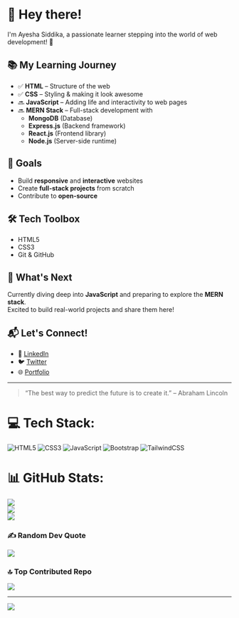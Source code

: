 

<!--
**asm-ayesha/asm-ayesha** is a ✨ _special_ ✨ repository because its `README.md` (this file) appears on your GitHub profile.

Here are some ideas to get you started:

- 🔭 I’m currently working on ...
- 🌱 I’m currently learning ...
- 👯 I’m looking to collaborate on ...
- 🤔 I’m looking for help with ...
- 💬 Ask me about ...
- 📫 How to reach me: ...
- 😄 Pronouns: ...
- ⚡ Fun fact: ...
-->
# 👋 Hey there!  

I'm Ayesha Siddika, a passionate learner stepping into the world of web development! 🚀  

## 📚 My Learning Journey

- ✅ **HTML** – Structure of the web  
- ✅ **CSS** – Styling & making it look awesome  
- 🔜 **JavaScript** – Adding life and interactivity to web pages  
- 🔜 **MERN Stack** – Full-stack development with  
  - **MongoDB** (Database)  
  - **Express.js** (Backend framework)  
  - **React.js** (Frontend library)  
  - **Node.js** (Server-side runtime)  

## 🎯 Goals
- Build **responsive** and **interactive** websites  
- Create **full-stack projects** from scratch  
- Contribute to **open-source**  

## 🛠️ Tech Toolbox
- HTML5  
- CSS3  
- Git & GitHub  

## 🌱 What's Next
Currently diving deep into **JavaScript** and preparing to explore the **MERN stack**.  
Excited to build real-world projects and share them here!  

## 📬 Let's Connect!
- 💼 [LinkedIn](https://linkedin.com/in/yourprofile)
- 🐦 [Twitter](https://twitter.com/yourusername)
- 🌐 [Portfolio](https://yourportfolio.com)

---

> “The best way to predict the future is to create it.” – Abraham Lincoln


# 💻 Tech Stack:
![HTML5](https://img.shields.io/badge/html5-%23E34F26.svg?style=for-the-badge&logo=html5&logoColor=white) ![CSS3](https://img.shields.io/badge/css3-%231572B6.svg?style=for-the-badge&logo=css3&logoColor=white) ![JavaScript](https://img.shields.io/badge/javascript-%23323330.svg?style=for-the-badge&logo=javascript&logoColor=%23F7DF1E) ![Bootstrap](https://img.shields.io/badge/bootstrap-%238511FA.svg?style=for-the-badge&logo=bootstrap&logoColor=white) ![TailwindCSS](https://img.shields.io/badge/tailwindcss-%2338B2AC.svg?style=for-the-badge&logo=tailwind-css&logoColor=white)
# 📊 GitHub Stats:
![](https://github-readme-stats.vercel.app/api?username=asm-ayesha&theme=dark&hide_border=false&include_all_commits=true&count_private=true)<br/>
![](https://nirzak-streak-stats.vercel.app/?user=asm-ayesha&theme=dark&hide_border=false)<br/>
![](https://github-readme-stats.vercel.app/api/top-langs/?username=asm-ayesha&theme=dark&hide_border=false&include_all_commits=true&count_private=true&layout=compact)

### ✍️ Random Dev Quote
![](https://quotes-github-readme.vercel.app/api?type=horizontal&theme=radical)

### 🔝 Top Contributed Repo
![](https://github-contributor-stats.vercel.app/api?username=asm-ayesha&limit=5&theme=dark&combine_all_yearly_contributions=true)

---
[![](https://visitcount.itsvg.in/api?id=asm-ayesha&icon=0&color=0)](https://visitcount.itsvg.in)

<!-- Proudly created with GPRM ( https://gprm.itsvg.in ) -->
